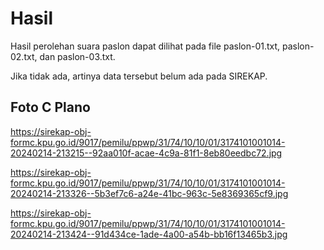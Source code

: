 # Hasil

Hasil perolehan suara paslon dapat dilihat pada file paslon-01.txt, paslon-02.txt, dan paslon-03.txt.

Jika tidak ada, artinya data tersebut belum ada pada SIREKAP.

## Foto C Plano

https://sirekap-obj-formc.kpu.go.id/9017/pemilu/ppwp/31/74/10/10/01/3174101001014-20240214-213215--92aa010f-acae-4c9a-81f1-8eb80eedbc72.jpg

https://sirekap-obj-formc.kpu.go.id/9017/pemilu/ppwp/31/74/10/10/01/3174101001014-20240214-213326--5b3ef7c6-a24e-41bc-963c-5e8369365cf9.jpg

https://sirekap-obj-formc.kpu.go.id/9017/pemilu/ppwp/31/74/10/10/01/3174101001014-20240214-213424--91d434ce-1ade-4a00-a54b-bb16f13465b3.jpg
